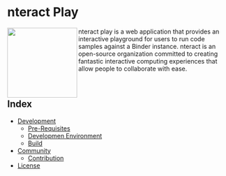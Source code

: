 # nteract Play
<p>
<img align= "left" src="https://avatars0.githubusercontent.com/u/12401040?s=200&v=4" width="160">
nteract play is a web application that provides an interactive playground for users to run code samples against a Binder instance. nteract is an open-source organization committed to creating fantastic interactive computing experiences that allow people to collaborate with ease.
</p><br>

## Index

- [Development](#development)
  - [Pre-Requisites](#pre-requisites)
  - [Developmen Environment](#development-environment)
  - [Build](#build)
- [Community](#community)
  - [Contribution](#contribution)
- [License](#license)

